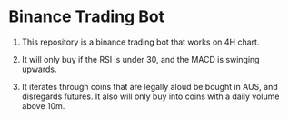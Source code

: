 
# Binance Trading Bot

1. This repository is a binance trading bot that works on 4H chart. 

2. It will only buy if the RSI is under 30, and the MACD is swinging upwards.

3. It iterates through coins that are legally aloud be bought in AUS, and disregards futures. It also will only buy into coins with a daily volume above 10m. 